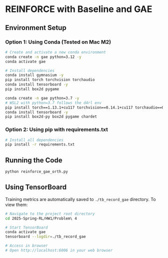 # REINFORCE with Baseline and GAE

## Environment Setup

### Option 1: Using Conda (Tested on Mac M2)

```bash
# Create and activate a new conda environment
conda create -n gae python=3.12 -y
conda activate gae

# Install dependencies
conda install gymnasium -y
pip install torch torchvision torchaudio
conda install tensorboard -y
pip install box2d pygame

conda create -n gae python=3.7 -y
# WSL2 with python=3.7 follows the d4rl env
pip install torch==1.13.1+cu117 torchvision==0.14.1+cu117 torchaudio==0.13.1 --index-url https://download.pytorch.org/whl/cu117
conda install tensorboard -y
pip install box2d-py box2d pygame chardet
```

### Option 2: Using pip with requirements.txt

```bash
# Install all dependencies
pip install -r requirements.txt
```

## Running the Code

```bash
python reinforce_gae_orth.py
```

## Using TensorBoard

Training metrics are automatically saved to `./tb_record_gae` directory. To view them:

```bash
# Navigate to the project root directory
cd 2025-Spring-RL/HW1/Problem\ 4

# Start TensorBoard
conda activate gae
tensorboard --logdir=./tb_record_gae

# Access in browser
# Open http://localhost:6006 in your web browser
```
